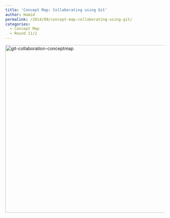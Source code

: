 ```yaml
---
title: 'Concept Map: Collaborating using Git'
author: Hamid
permalink: /2014/09/concept-map-collaborating-using-git/
categories:
  - Concept Map
  - Round 11/2
---
```

[<img class="alignnone size-large wp-image-8790" alt="git-collaboration-conceptmap" src="http://teaching.software-carpentry.org/wp-content/uploads/2014/09/git-collaboration-conceptmap-1024x768.jpg" width="707" height="530" />][1]

 [1]: http://teaching.software-carpentry.org/wp-content/uploads/2014/09/git-collaboration-conceptmap.jpg
